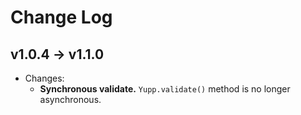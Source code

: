 # Change Log

## v1.0.4 → v1.1.0

- Changes:
  - **Synchronous validate.** `Yupp.validate()` method is no longer asynchronous.

